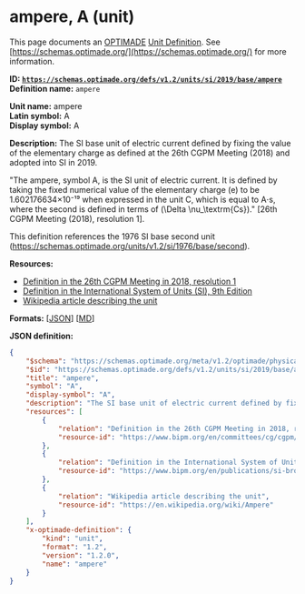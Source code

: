 # ampere, A (unit)

This page documents an [OPTIMADE](https://www.optimade.org/) [Unit Definition](https://schemas.optimade.org/#definitions). See [https://schemas.optimade.org/](https://schemas.optimade.org/) for more information.

**ID: [`https://schemas.optimade.org/defs/v1.2/units/si/2019/base/ampere`](https://schemas.optimade.org/defs/v1.2/units/si/2019/base/ampere.md)**  
**Definition name:** `ampere`

**Unit name:** ampere  
**Latin symbol:** A  
**Display symbol:** A  
  
**Description:** The SI base unit of electric current defined by fixing the value of the elementary charge as defined at the 26th CGPM Meeting (2018) and adopted into SI in 2019.

"The ampere, symbol A, is the SI unit of electric current. It is defined by taking the fixed numerical value of the elementary charge \(e\) to be 1.602176634×10⁻¹⁹ when expressed in the unit C, which is equal to A⋅s, where the second is defined in terms of \(\Delta \nu_\textrm{Cs}\)." [26th CGPM Meeting (2018), resolution 1].

This definition references the 1976 SI base second unit (https://schemas.optimade.org/units/v1.2/si/1976/base/second).

**Resources:**

- [Definition in the 26th CGPM Meeting in 2018, resolution 1](https://www.bipm.org/en/committees/cg/cgpm/26-2018/resolution-1)
- [Definition in the International System of Units (SI), 9th Edition](https://www.bipm.org/en/publications/si-brochure)
- [Wikipedia article describing the unit](https://en.wikipedia.org/wiki/Ampere)


**Formats:** [[JSON](ampere.json)] [[MD](ampere.md)]

**JSON definition:**

``` json
{
    "$schema": "https://schemas.optimade.org/meta/v1.2/optimade/physical_unit_definition.md",
    "$id": "https://schemas.optimade.org/defs/v1.2/units/si/2019/base/ampere",
    "title": "ampere",
    "symbol": "A",
    "display-symbol": "A",
    "description": "The SI base unit of electric current defined by fixing the value of the elementary charge as defined at the 26th CGPM Meeting (2018) and adopted into SI in 2019.\n\n\"The ampere, symbol A, is the SI unit of electric current. It is defined by taking the fixed numerical value of the elementary charge \\(e\\) to be 1.602176634\u00d710\u207b\u00b9\u2079 when expressed in the unit C, which is equal to A\u22c5s, where the second is defined in terms of \\(\\Delta \\nu_\\textrm{Cs}\\).\" [26th CGPM Meeting (2018), resolution 1].\n\nThis definition references the 1976 SI base second unit (https://schemas.optimade.org/units/v1.2/si/1976/base/second).",
    "resources": [
        {
            "relation": "Definition in the 26th CGPM Meeting in 2018, resolution 1",
            "resource-id": "https://www.bipm.org/en/committees/cg/cgpm/26-2018/resolution-1"
        },
        {
            "relation": "Definition in the International System of Units (SI), 9th Edition",
            "resource-id": "https://www.bipm.org/en/publications/si-brochure"
        },
        {
            "relation": "Wikipedia article describing the unit",
            "resource-id": "https://en.wikipedia.org/wiki/Ampere"
        }
    ],
    "x-optimade-definition": {
        "kind": "unit",
        "format": "1.2",
        "version": "1.2.0",
        "name": "ampere"
    }
}
```
